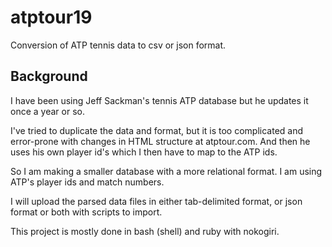 # atptour19

Conversion of ATP tennis data to csv or json format.

## Background

I have been using Jeff Sackman's tennis ATP database but he updates it once a year or so.

I've tried to duplicate the data and format, but it is too complicated and error-prone with 
changes in HTML structure at atptour.com. And then he uses his own player id's which I then have to map to the ATP ids.

So I am making a smaller database with a more relational format. I am using ATP's player ids and match numbers.

I will upload the parsed data files in either tab-delimited format, or json format or both with scripts to import.

This project is mostly done in bash (shell) and ruby with nokogiri.

